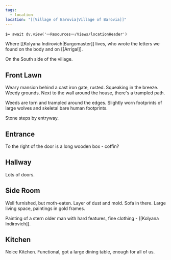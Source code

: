 ```yaml
---
tags:
  - location
location: "[[Village of Barovia|Village of Barovia]]"
---
```


`$= await dv.view('一Resources一/Views/locationHeader')`

Where [[Kolyana Indirovich|Burgomaster]] lives, who wrote the letters we found on the body and on [[Arrigal]].

On the South side of the village.

## Front Lawn

Weary mansion behind a cast iron gate, rusted. Squeaking in the breeze. Weedy grounds. Next to the wall around the house, there's a trampled path.

Weeds are torn and trampled around the edges. Slightly worn footprints of large wolves and skeletal bare human footprints.

Stone steps by entryway.

## Entrance

To the right of the door is a long wooden box - coffin?

## Hallway

Lots of doors.

## Side Room

Well furnished, but moth-eaten. Layer of dust and mold. Sofa in there. Large living space, paintings in gold frames.

Painting of a stern older man with hard features, fine clothing - [[Kolyana Indirovich]].

## Kitchen

Noice Kitchen. Functional, got a large dining table, enough for all of us.